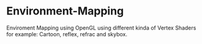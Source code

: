 # Environment-Mapping
Enviroment Mapping using OpenGL using different kinda of Vertex Shaders for example: Cartoon, reflex, refrac and skybox.
